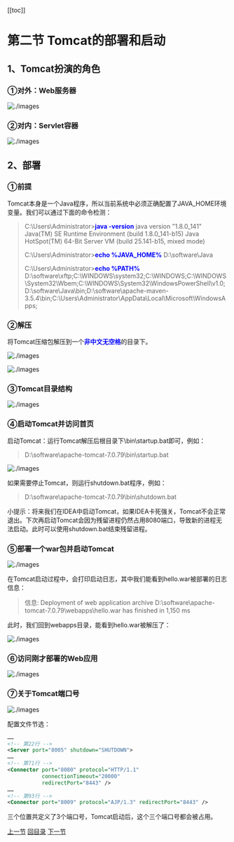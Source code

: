 [[toc]]



# 第二节 Tomcat的部署和启动

## 1、Tomcat扮演的角色

### ①对外：Web服务器

![./images](./images/img006.png)

### ②对内：Servlet容器

![./images](./images/img007.png)

## 2、部署

### ①前提

Tomcat本身是一个Java程序，所以当前系统中必须正确配置了JAVA_HOME环境变量。我们可以通过下面的命令检测：

> C:\Users\Administrator><span style="color:blue;font-weight:bold;">java -version</span>
> java version "1.8.0_141"
> Java(TM) SE Runtime Environment (build 1.8.0_141-b15)
> Java HotSpot(TM) 64-Bit Server VM (build 25.141-b15, mixed mode)
>
> C:\Users\Administrator><span style="color:blue;font-weight:bold;">echo %JAVA_HOME%</span>
> D:\software\Java
>
> C:\Users\Administrator><span style="color:blue;font-weight:bold;">echo %PATH%</span>
> D:\software\xftp\;C:\WINDOWS\system32;C:\WINDOWS;C:\WINDOWS\System32\Wbem;C:\WINDOWS\System32\WindowsPowerShell\v1.0\;D:\software\Java\bin;D:\software\apache-maven-3.5.4\bin;C:\Users\Administrator\AppData\Local\Microsoft\WindowsApps;

### ②解压

将Tomcat压缩包解压到一个<span style="color:blue;font-weight:bold;">非中文无空格</span>的目录下。

![./images](./images/img008.png)

![./images](./images/img009.png)

### ③Tomcat目录结构

![./images](./images/img010.png)

### ④启动Tomcat并访问首页

启动Tomcat：运行Tomcat解压后根目录下\bin\startup.bat即可，例如：

> D:\software\apache-tomcat-7.0.79\bin\startup.bat

![./images](./images/img014.png)

如果需要停止Tomcat，则运行shutdown.bat程序，例如：

> D:\software\apache-tomcat-7.0.79\bin\shutdown.bat

小提示：将来我们在IDEA中启动Tomcat，如果IDEA卡死强关，Tomcat不会正常退出。下次再启动Tomcat会因为残留进程仍然占用8080端口，导致新的进程无法启动。此时可以使用shutdown.bat结束残留进程。

### ⑤部署一个war包并启动Tomcat

![./images](./images/img011.png)

在Tomcat启动过程中，会打印启动日志，其中我们能看到hello.war被部署的日志信息：

> 信息: Deployment of web application archive D:\software\apache-tomcat-7.0.79\webapps\hello.war has finished in 1,150 ms

此时，我们回到webapps目录，能看到hello.war被解压了：

![./images](./images/img012.png)

### ⑥访问刚才部署的Web应用

![./images](./images/img013.png)

### ⑦关于Tomcat端口号

![./images](./images/img015.png)

配置文件节选：

```xml
……
<!-- 第22行 -->
<Server port="8005" shutdown="SHUTDOWN">
……
<!-- 第71行 -->
<Connector port="8080" protocol="HTTP/1.1"
		   connectionTimeout="20000"
		   redirectPort="8443" />
……
<!-- 第93行 -->
<Connector port="8009" protocol="AJP/1.3" redirectPort="8443" />
```

三个位置共定义了3个端口号，Tomcat启动后，这个三个端口号都会被占用。

[上一节](verse01.html) [回目录](index.html) [下一节](verse03.html)